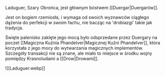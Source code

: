 Laduguer, Szary Obrońca, jest głównym bóstwem [[Duergar|Duergarów]].

Jest on bogiem rzemiosła, i wymaga od swoich wyznawców ciągłego dążenia do perfekcji w swoim fachu, nie bacząc na 'drobiazgi' takie jak tradycja.

Święte palenisko zaklęte jego mocą było odsprzedane przez Duergary na poczet [[Magiczna Kuźnia Phandelver|Magicznej Kuźni Phandelver]], która korzystała z jego mocy do wytwarzania magicznych implementów. Szczegóły transakcji nie są znane, ale miało to miejsce w środku wojny pomiędzy Krasnoludami a [[Drow|Drowami]].

![[Laduguer.webp]]